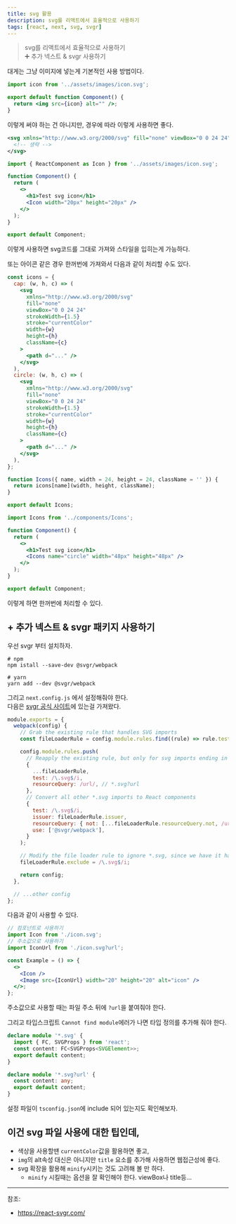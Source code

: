 ```yaml
---
title: svg 활용
description: svg를 리액트에서 효율적으로 사용하기
tags: [react, next, svg, svgr]
---
```


> svg를 리액트에서 효율적으로 사용하기  
> ➕ 추가 넥스트 & svgr 사용하기

대게는 그냥 이미지에 넣는게 기본적인 사용 방법이다.

```jsx
import icon from '../assets/images/icon.svg';

export default function Component() {
  return <img src={icon} alt="" />;
}
```

이렇게 써야 하는 건 아니지만, 경우에 따라 이렇게 사용하면 좋다.

```xml title="icon.svg"
<svg xmlns="http://www.w3.org/2000/svg" fill="none" viewBox="0 0 24 24" stroke-width="1.5" stroke="currentColor">
  <!-- 생략 -->
</svg>
```

```jsx title="Component.jsx"
import { ReactComponent as Icon } from '../assets/images/icon.svg';

function Component() {
  return (
    <>
      <h1>Test svg icon</h1>
      <Icon width="20px" height="20px" />
    </>
  );
}

export default Component;
```

이렇게 사용하면 svg코드를 그대로 가져와 스타일을 입히는게 가능하다.

또는 아이콘 같은 경우 한꺼번에 가져와서 다음과 같이 처리할 수도 있다.

```jsx title="Icons.jsx"
const icons = {
  cap: (w, h, c) => (
    <svg
      xmlns="http://www.w3.org/2000/svg"
      fill="none"
      viewBox="0 0 24 24"
      strokeWidth={1.5}
      stroke="currentColor"
      width={w}
      height={h}
      className={c}
    >
      <path d="..." />
    </svg>
  ),
  circle: (w, h, c) => (
    <svg
      xmlns="http://www.w3.org/2000/svg"
      fill="none"
      viewBox="0 0 24 24"
      strokeWidth={1.5}
      stroke="currentColor"
      width={w}
      height={h}
      className={c}
    >
      <path d="..." />
    </svg>
  ),
};

function Icons({ name, width = 24, height = 24, className = '' }) {
  return icons[name](width, height, className);
}

export default Icons;
```

```jsx title="Component.jsx"
import Icons from '../components/Icons';

function Component() {
  return (
    <>
      <h1>Test svg icon</h1>
      <Icons name="circle" width="48px" height="48px" />
    </>
  );
}

export default Component;
```

이렇게 하면 한꺼번에 처리할 수 있다.

## + 추가 넥스트 & svgr 패키지 사용하기

우선 svgr 부터 설치하자.

```shell
# npm
npm istall --save-dev @svgr/webpack

# yarn
yarn add --dev @svgr/webpack
```

그리고 `next.config.js` 에서 설정해줘야 한다.  
다음은 [svgr 공식 사이트](https://react-svgr.com/docs/next/)에 있는걸 가져왔다.

```js title="next.config.js"
module.exports = {
  webpack(config) {
    // Grab the existing rule that handles SVG imports
    const fileLoaderRule = config.module.rules.find((rule) => rule.test?.test?.('.svg'));

    config.module.rules.push(
      // Reapply the existing rule, but only for svg imports ending in ?url
      {
        ...fileLoaderRule,
        test: /\.svg$/i,
        resourceQuery: /url/, // *.svg?url
      },
      // Convert all other *.svg imports to React components
      {
        test: /\.svg$/i,
        issuer: fileLoaderRule.issuer,
        resourceQuery: { not: [...fileLoaderRule.resourceQuery.not, /url/] }, // exclude if *.svg?url
        use: ['@svgr/webpack'],
      }
    );

    // Modify the file loader rule to ignore *.svg, since we have it handled now.
    fileLoaderRule.exclude = /\.svg$/i;

    return config;
  },

  // ...other config
};
```

다음과 같이 사용할 수 있다.

```jsx
// 컴포넌트로 사용하기
import Icon from './icon.svg';
// 주소값으로 사용하기
import IconUrl from './icon.svg?url';

const Example = () => {
  <>
    <Icon />
    <Image src={IconUrl} width="20" height="20" alt="icon" />
  </>;
};
```

주소값으로 사용할 때는 파일 주소 뒤에 `?url`을 붙여줘야 한다.

그리고 타입스크립트 `Cannot find module`에러가 나면 타입 정의를 추가해 줘야 한다.

```ts title="svgr.d.ts"
declare module '*.svg' {
  import { FC, SVGProps } from 'react';
  const content: FC<SVGProps<SVGElement>>;
  export default content;
}

declare module '*.svg?url' {
  const content: any;
  export default content;
}
```

설정 파일이 `tsconfig.json`에 include 되어 있는지도 확인해보자.

## 이건 svg 파일 사용에 대한 팁인데,

- 색상을 사용할땐 `currentColor`값을 활용하면 좋고,
- `img`의 alt속성 대신은 아니지만 `title` 요소를 추가해 사용하면 웹접근성에 좋다.
- svg 확장을 활용해 `minify`시키는 것도 고려해 볼 만 하다.
  - `minify` 시킬때는 옵션을 잘 확인해야 한다. viewBox나 title등...

---

참조:

- https://react-svgr.com/
